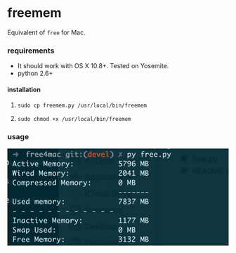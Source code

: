 # freemem

Equivalent of `free` for Mac.

### requirements

- It should work with OS X 10.8+. Tested on Yosemite.
- python 2.6+

#### installation

1. `sudo cp freemem.py /usr/local/bin/freemem`

2. `sudo chmod +x /usr/local/bin/freemem`

### usage

![screenshot](screenshot.png)
